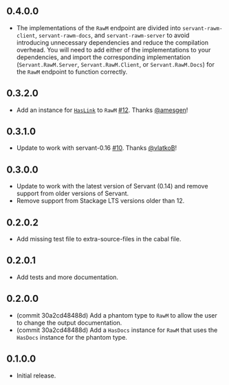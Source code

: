 ## 0.4.0.0

* The implementations of the `RawM` endpoint are divided into `servant-rawm-client`, `servant-rawm-docs`, and `servant-rawm-server` to avoid introducing unnecessary dependencies and reduce the compilation overhead. You will need to add either of the implementations to your dependencies, and import the corresponding implementation (`Servant.RawM.Server`, `Servant.RawM.Client`, or `Servant.RawM.Docs`) for the `RawM` endpoint to function correctly.

## 0.3.2.0

*   Add an instance for
    [`HasLink`](http://hackage.haskell.org/package/servant-0.16.2/docs/Servant-Links.html#t:HasLink)
    to `RawM` [#12](https://github.com/cdepillabout/servant-rawm/pull/12).
    Thanks [@amesgen](https://github.com/amesgen)!

## 0.3.1.0

*   Update to work with servant-0.16
    [#10](https://github.com/cdepillabout/servant-rawm/pull/10). Thanks
    [@vlatkoB](https://github.com/vlatkoB)!

## 0.3.0.0

*   Update to work with the latest version of Servant (0.14) and remove support from older versions of Servant.
*   Remove support from Stackage LTS versions older than 12.

## 0.2.0.2

*   Add missing test file to extra-source-files in the cabal file.

## 0.2.0.1

*   Add tests and more documentation.

## 0.2.0.0

*   (commit 30a2cd48488d) Add a phantom type to `RawM` to allow the user to
    change the output documentation.
*   (commit 30a2cd48488d) Add a `HasDocs` instance for `RawM` that uses
    the `HasDocs` instance for the phantom type.

## 0.1.0.0

*   Initial release.
